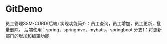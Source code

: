 # GitDemo
员工管理SSM-CURD(后端)
实现功能简介：员工查询，员工增加，员工更新，批量删除。
后端使用：spring，springmvc，mybatis，springboot
分支1：将更新部门的增加和编辑功能
